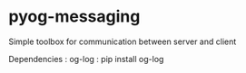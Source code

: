 # pyog-messaging
Simple toolbox for communication between server and client

Dependencies : og-log : pip install og-log

